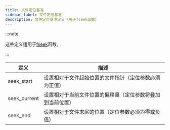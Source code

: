 ```yaml
---
title: 文件定位基准
sidebar_label: 文件定位基准
description: 文件定位基准定义（用于fseek函数）
---
```


:::note

这些定义适用于[fseek](../functions/fseek)函数。

:::

| 定义         | 描述                                                       |
| ------------ | ---------------------------------------------------------- |
| seek_start   | 设置相对于文件起始位置的文件指针（定位参数必须为正值）     |
| seek_current | 设置相对于当前文件位置的偏移量（定位参数将叠加到当前位置） |
| seek_end     | 设置相对于文件末尾的位置（定位参数必须为零或负值）         |
